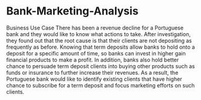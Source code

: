 # Bank-Marketing-Analysis
Business Use Case
There has been a revenue decline for a Portuguese bank and they would like to know what actions to take. 
After investigation, they found out that the root cause is that their clients are not depositing as frequently as before.
Knowing that term deposits allow banks to hold onto a deposit for a specific amount of time, so banks can invest in higher gain financial products to make a profit.
In addition, banks also hold better chance to persuade term deposit clients into buying other products such as funds or insurance to further increase their revenues.
As a result, the Portuguese bank would like to identify existing clients that have higher chance to subscribe for a term deposit and focus marketing efforts on such clients.

